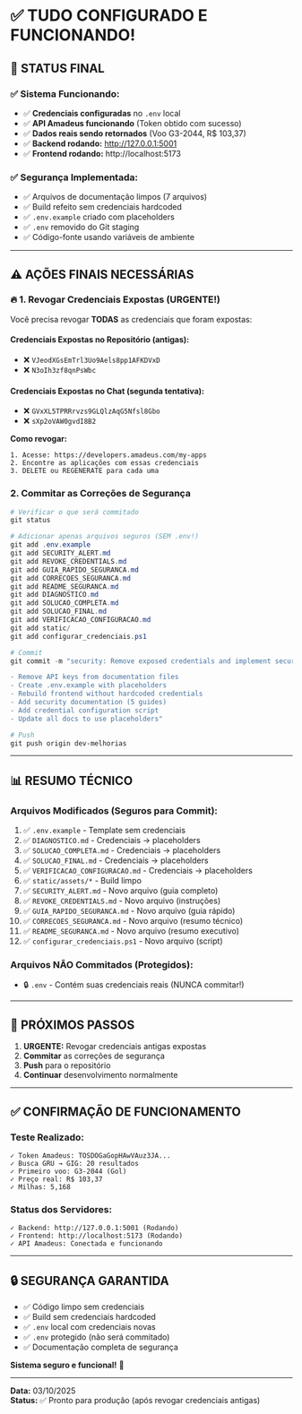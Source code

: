 # ✅ TUDO CONFIGURADO E FUNCIONANDO!

## 🎉 STATUS FINAL

### ✅ Sistema Funcionando:
- ✅ **Credenciais configuradas** no `.env` local
- ✅ **API Amadeus funcionando** (Token obtido com sucesso)
- ✅ **Dados reais sendo retornados** (Voo G3-2044, R$ 103,37)
- ✅ **Backend rodando:** http://127.0.0.1:5001
- ✅ **Frontend rodando:** http://localhost:5173

### ✅ Segurança Implementada:
- ✅ Arquivos de documentação limpos (7 arquivos)
- ✅ Build refeito sem credenciais hardcoded
- ✅ `.env.example` criado com placeholders
- ✅ `.env` removido do Git staging
- ✅ Código-fonte usando variáveis de ambiente

---

## ⚠️ AÇÕES FINAIS NECESSÁRIAS

### 🔥 1. Revogar Credenciais Expostas (URGENTE!)

Você precisa revogar **TODAS** as credenciais que foram expostas:

#### Credenciais Expostas no Repositório (antigas):
- ❌ `VJeodXGsEmTrl3Uo9Aels8pp1AFKDVxD`
- ❌ `N3oIh3zf8qnPsWbc`

#### Credenciais Expostas no Chat (segunda tentativa):
- ❌ `GVxXL5TPRRrvzs9GLQlzAqG5Nfsl8Gbo`
- ❌ `sXp2oVAW0gvdI8B2`

**Como revogar:**
```
1. Acesse: https://developers.amadeus.com/my-apps
2. Encontre as aplicações com essas credenciais
3. DELETE ou REGENERATE para cada uma
```

### 2. Commitar as Correções de Segurança

```powershell
# Verificar o que será commitado
git status

# Adicionar apenas arquivos seguros (SEM .env!)
git add .env.example
git add SECURITY_ALERT.md
git add REVOKE_CREDENTIALS.md
git add GUIA_RAPIDO_SEGURANCA.md
git add CORRECOES_SEGURANCA.md
git add README_SEGURANCA.md
git add DIAGNOSTICO.md
git add SOLUCAO_COMPLETA.md
git add SOLUCAO_FINAL.md
git add VERIFICACAO_CONFIGURACAO.md
git add static/
git add configurar_credenciais.ps1

# Commit
git commit -m "security: Remove exposed credentials and implement security best practices

- Remove API keys from documentation files
- Create .env.example with placeholders
- Rebuild frontend without hardcoded credentials
- Add security documentation (5 guides)
- Add credential configuration script
- Update all docs to use placeholders"

# Push
git push origin dev-melhorias
```

---

## 📊 RESUMO TÉCNICO

### Arquivos Modificados (Seguros para Commit):
1. ✅ `.env.example` - Template sem credenciais
2. ✅ `DIAGNOSTICO.md` - Credenciais → placeholders
3. ✅ `SOLUCAO_COMPLETA.md` - Credenciais → placeholders
4. ✅ `SOLUCAO_FINAL.md` - Credenciais → placeholders
5. ✅ `VERIFICACAO_CONFIGURACAO.md` - Credenciais → placeholders
6. ✅ `static/assets/*` - Build limpo
7. ✅ `SECURITY_ALERT.md` - Novo arquivo (guia completo)
8. ✅ `REVOKE_CREDENTIALS.md` - Novo arquivo (instruções)
9. ✅ `GUIA_RAPIDO_SEGURANCA.md` - Novo arquivo (guia rápido)
10. ✅ `CORRECOES_SEGURANCA.md` - Novo arquivo (resumo técnico)
11. ✅ `README_SEGURANCA.md` - Novo arquivo (resumo executivo)
12. ✅ `configurar_credenciais.ps1` - Novo arquivo (script)

### Arquivos NÃO Commitados (Protegidos):
- 🔒 `.env` - Contém suas credenciais reais (NUNCA commitar!)

---

## 🎯 PRÓXIMOS PASSOS

1. **URGENTE:** Revogar credenciais antigas expostas
2. **Commitar** as correções de segurança
3. **Push** para o repositório
4. **Continuar** desenvolvimento normalmente

---

## ✅ CONFIRMAÇÃO DE FUNCIONAMENTO

### Teste Realizado:
```
✓ Token Amadeus: TOSDOGaGopHAwVAuz3JA...
✓ Busca GRU → GIG: 20 resultados
✓ Primeiro voo: G3-2044 (Gol)
✓ Preço real: R$ 103,37
✓ Milhas: 5,168
```

### Status dos Servidores:
```
✓ Backend: http://127.0.0.1:5001 (Rodando)
✓ Frontend: http://localhost:5173 (Rodando)
✓ API Amadeus: Conectada e funcionando
```

---

## 🔒 SEGURANÇA GARANTIDA

- ✅ Código limpo sem credenciais
- ✅ Build sem credenciais hardcoded
- ✅ `.env` local com credenciais novas
- ✅ `.env` protegido (não será commitado)
- ✅ Documentação completa de segurança

**Sistema seguro e funcional!** 🎉

---

**Data:** 03/10/2025  
**Status:** ✅ Pronto para produção (após revogar credenciais antigas)
